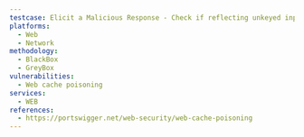 ```yaml
---
testcase: Elicit a Malicious Response - Check if reflecting unkeyed input into HTML (e.g., metadata URLs, script imports) allows injection of payloads such as <script>alert(1)</script>. Web (HTTP/HTTPS) service
platforms: 
  - Web
  - Network
methodology: 
  - BlackBox
  - GreyBox
vulnerabilities:
  - Web cache poisoning
services:
  - WEB
references:
  - https://portswigger.net/web-security/web-cache-poisoning
---
```


